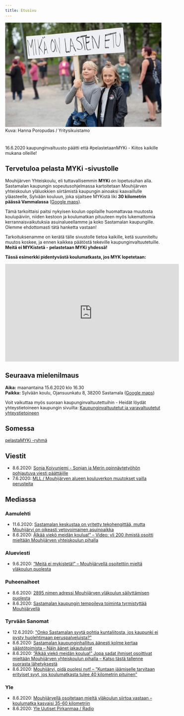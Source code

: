 ```yaml
---
title: Etusivu
---
```

 <img alt="Mikä on lasten etu?" src="images/103828085_1600217446805551_61355340922525351_n.jpg" width="610px">
Kuva: Hanna Poropudas / Yritysikuistamo


# <i class="fas fa-heart"></i>


16.6.2020 kaupunginvaltuusto päätti että #pelastetaanMYKi - Kiitos kaikille mukana olleille!


## Tervetuloa pelasta MYKi -sivustolle 

Mouhijärven Yhteiskoulu, eli tuttavallisemmin **MYKi** on lopetusuhan alla. Sastamalan kaupungin sopeutusohjelmassa kartoitetaan Mouhijärven yhteiskoulun yläluokkien siirtämistä kaupungin ainoaksi kaavaillulle yläasteelle, Sylvään kouluun, joka sijaitsee MYKistä liki **30 kilometrin päässä Vammalassa** ([Google maps](https://goo.gl/maps/vfB2qmGvWir7F63R9)). 

Tämä tarkoittaisi paitsi nykyisen koulun oppilaille huomattavaa muutosta koulupäiviin, niiden kestoon ja koulumatkan pituuteen myös lukemattomia kerrannaisvaikutuksia asuinalueellamme ja koko Sastamalan kaupungille. Olemme ehdottomasti tätä hanketta vastaan!

Tarkoituksenamme on kerätä tälle sivustolle tietoa kaikille, ketä suunniteltu muutos koskee, ja ennen kaikkea päätöstä tekeville kaupunginvaltuutetuille. **Meitä ei MYKistetä - pelastetaan MYKi yhdessä!**


**Tässä esimerkki pidentyvästä koulumatkasta, jos MYK lopetetaan:**
<iframe width="560" height="315" src="https://www.youtube.com/embed/A0hE57WSpNE" frameborder="0" allow="accelerometer; autoplay; encrypted-media; gyroscope; picture-in-picture" allowfullscreen></iframe>

## Seuraava mielenilmaus

**Aika:** maanantaina 15.6.2020 klo 16.30  
**Paikka:** Sylvään koulu, Ojansuunkatu 8, 38200 Sastamala ([Google maps](https://goo.gl/maps/bGFjgF2yDoGZheTk9))

Voit vaikuttaa myös suoraan kaupunginvaltuutettuihin - Heidät löydät yhteystietoineen kaupungin sivuilta: [Kaupunginvaltuutetut ja varavaltuutetut yhteystietoineen](https://www.sastamala.fi/yhteystiedot/index.tmpl?sivu_id=9998)

## Somessa
<i class="fab fa-facebook-square"></i> [pelastaMYKi -ryhmä](https://www.facebook.com/groups/2690443861280824/)

## Viestit
* 8.6.2020: [Sonja Koivuniemi - Sonjan ja Merin opinnäytetyöhön pohjautuva viesti päättäjille](https://www.pelastamyki.fi/viestit/sonja-koivuniemi-ja-meri-sepp%C3%A4nen)
* 7.6.2020: [MLL / Mouhijärven alueen kouluverkon muutokset vailla perusteita](https://mouhijarvi.mll.fi/@Bin/169779/kannanotto_Mouhij%c3%a4rven%20koulut%202020-06-07.pdf)

## Mediassa
### Aamulehti
* 11.6.2020: [Sastamalan keskustaa on yritetty tekohengittää, mutta Mouhijärvi on oikeasti vetovoimainen asuinpaikka](https://www.aamulehti.fi/a/90d36a4e-aaee-425e-805e-ec809a3b54a2)
* 8.6.2020: [Älkää viekö meidän koulua!” – Video: yli 200 ihmistä osoitti mieltään Mouhijärven yhteiskoulun pihalla](https://www.aamulehti.fi/a/f5dcb422-f476-4ef8-8043-1fba14564ee6?c=1522737894164)

### Alueviesti
* 9.6.2020: [“Meitä ei mykistetä!” – Mouhijärvellä osoitettiin mieltä yläkoulun puolesta](https://alueviesti.fi/2020/06/09/meita-ei-mykisteta-mouhijarvella-osoitettiin-mielta-ylakoulun-puolesta/)

### Puheenaiheet
* 8.6.2020: [2895 nimen adressi Mouhijärven yläkoulun säilyttämisen puolesta](https://www.puheenaiheet.fi/koulu/2895-nimen-adressi-mouhijarven-ylakoulun-sailyttamisen-puolesta/)
* 8.6.2020: [Sastamalan kaupungin tempoileva toiminta tyrmistyttää Mouhijärvellä](https://www.puheenaiheet.fi/mielipide/sastamalan-kaupungin-tempoileva-toiminta-tyrmistyttaa-mouhijarvella/)

### Tyrvään Sanomat
* 12.6.2020: ["Onko Sastamalan syytä pohtia kuntaliitosta, jos kaupunki ei pysty huolehtimaan peruspalveluista?”](https://www.tyrvaansanomat.fi/a/d224ef3e-c7b5-4a32-826c-396ecb33b5ec)
* 8.6.2020: [Sastamalan kaupunginhallitus äänesti kolme kertaa säästötoimista – Näin äänet jakautuivat](https://www.tyrvaansanomat.fi/a/c0974067-321c-4c75-8611-9081dae1e530?c=1537784732882)
* 8.6.2020: [”Älkää viekö meidän koulua!” Jopa sadat ihmiset osoittivat mieltään Mouhijärven yhteiskoulun pihalla – Katso tästä tallenne suorasta lähetyksestä](https://www.tyrvaansanomat.fi/a/9a687c2f-2159-4511-a7a4-1d4e442f4b87?c=1537784732882)
* 8.6.2020: [Mouhijärvi, pidä puolesi nyt! – ”Kuntaan jäämiselle tarvitaan erityiset syyt, jos koulumatkasta tulee 40 kilometrin pituinen”](https://www.tyrvaansanomat.fi/a/8ddfdaf9-07e9-40cd-bae3-3c8ae7a35c92?c=1537784732882)

### Yle
* 8.6.2020: [Mouhijärvellä osoitetaan mieltä yläkoulun siirtoa vastaan – koulumatka kasvaisi 35-60 kilometriin](https://yle.fi/uutiset/3-11390683)
* 8.6.2020: [Yle Uutiset Pirkanmaa / Radio](https://areena.yle.fi/audio/1-50529295)
